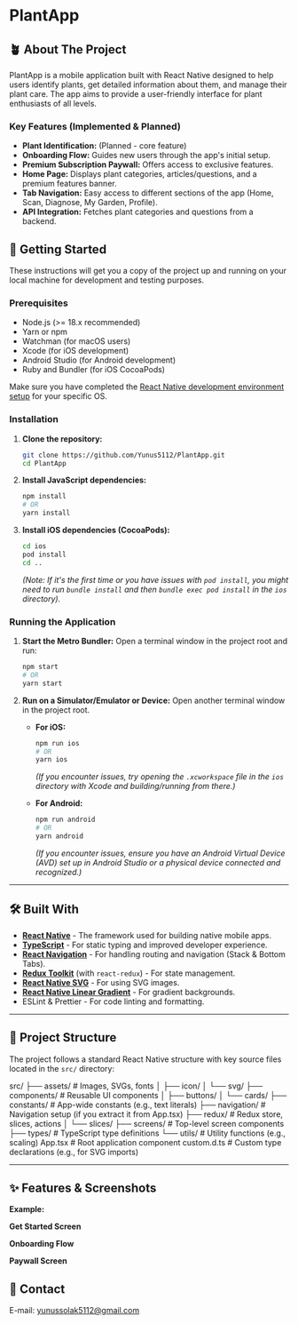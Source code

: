 # PlantApp

## 🪴 About The Project

PlantApp is a mobile application built with React Native designed to help users identify plants, get detailed information about them, and manage their plant care. The app aims to provide a user-friendly interface for plant enthusiasts of all levels.

### Key Features (Implemented & Planned)

*   **Plant Identification:** (Planned - core feature)
*   **Onboarding Flow:** Guides new users through the app's initial setup.
*   **Premium Subscription Paywall:** Offers access to exclusive features.
*   **Home Page:** Displays plant categories, articles/questions, and a premium features banner.
*   **Tab Navigation:** Easy access to different sections of the app (Home, Scan, Diagnose, My Garden, Profile).
*   **API Integration:** Fetches plant categories and questions from a backend.

## 🚀 Getting Started

These instructions will get you a copy of the project up and running on your local machine for development and testing purposes.

### Prerequisites

*   Node.js (>= 18.x recommended)
*   Yarn or npm
*   Watchman (for macOS users)
*   Xcode (for iOS development)
*   Android Studio (for Android development)
*   Ruby and Bundler (for iOS CocoaPods)

Make sure you have completed the [React Native development environment setup](https://reactnative.dev/docs/environment-setup) for your specific OS.

### Installation

1.  **Clone the repository:**
    ```bash
    git clone https://github.com/Yunus5112/PlantApp.git
    cd PlantApp
    ```

2.  **Install JavaScript dependencies:**
    ```bash
    npm install
    # OR
    yarn install
    ```

3.  **Install iOS dependencies (CocoaPods):**
    ```bash
    cd ios
    pod install
    cd ..
    ```
    *(Note: If it's the first time or you have issues with `pod install`, you might need to run `bundle install` and then `bundle exec pod install` in the `ios` directory).*

### Running the Application

1.  **Start the Metro Bundler:**
    Open a terminal window in the project root and run:
    ```bash
    npm start
    # OR
    yarn start
    ```

2.  **Run on a Simulator/Emulator or Device:**
    Open another terminal window in the project root.

    *   **For iOS:**
        ```bash
        npm run ios
        # OR
        yarn ios
        ```
        *(If you encounter issues, try opening the `.xcworkspace` file in the `ios` directory with Xcode and building/running from there.)*

    *   **For Android:**
        ```bash
        npm run android
        # OR
        yarn android
        ```
        *(If you encounter issues, ensure you have an Android Virtual Device (AVD) set up in Android Studio or a physical device connected and recognized.)*

---

## 🛠️ Built With

*   **[React Native](https://reactnative.dev/)** - The framework used for building native mobile apps.
*   **[TypeScript](https://www.typescriptlang.org/)** - For static typing and improved developer experience.
*   **[React Navigation](https://reactnavigation.org/)** - For handling routing and navigation (Stack & Bottom Tabs).
*   **[Redux Toolkit](https://redux-toolkit.js.org/)** (with `react-redux`) - For state management.
*   **[React Native SVG](https://github.com/react-native-svg/react-native-svg)** - For using SVG images.
*   **[React Native Linear Gradient](https://github.com/react-native-linear-gradient/react-native-linear-gradient)** - For gradient backgrounds.
*   ESLint & Prettier - For code linting and formatting.

---

## 📂 Project Structure

The project follows a standard React Native structure with key source files located in the `src/` directory:

src/
├── assets/         # Images, SVGs, fonts
│   ├── icon/
│   └── svg/
├── components/     # Reusable UI components
│   ├── buttons/
│   └── cards/
├── constants/      # App-wide constants (e.g., text literals)
├── navigation/     # Navigation setup (if you extract it from App.tsx)
├── redux/          # Redux store, slices, actions
│   └── slices/
├── screens/        # Top-level screen components
├── types/          # TypeScript type definitions
└── utils/          # Utility functions (e.g., scaling)
App.tsx             # Root application component
custom.d.ts         # Custom type declarations (e.g., for SVG imports)

---
## ✨ Features & Screenshots

**Example:**

**Get Started Screen**

**Onboarding Flow**

**Paywall Screen**


## 📧 Contact

E-mail: yunussolak5112@gmail.com
